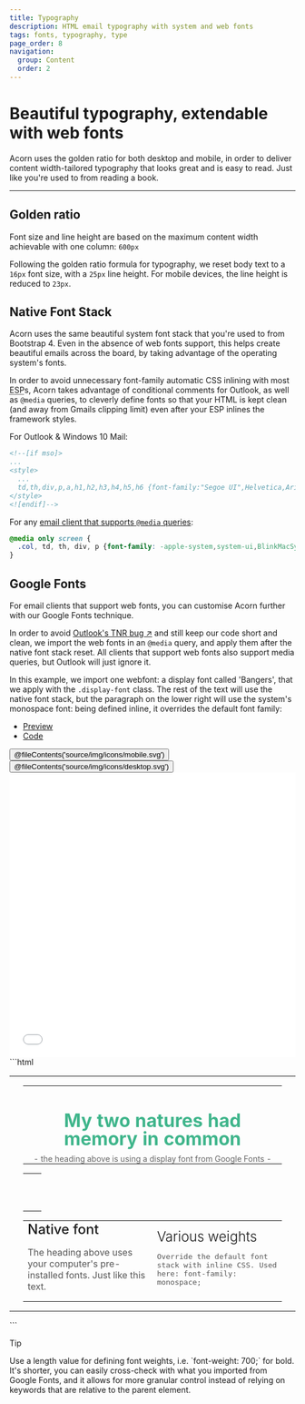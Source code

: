 ```yaml
---
title: Typography
description: HTML email typography with system and web fonts
tags: fonts, typography, type
page_order: 8
navigation:
  group: Content
  order: 2
---
```


# Beautiful typography, extendable with web fonts

Acorn uses the golden ratio for both desktop and mobile, in order to deliver content width-tailored typography that looks great and is easy to read. Just like you're used to from reading a book.

---

## Golden ratio

Font size and line height are based on the maximum content width achievable with one column: `600px`

Following the golden ratio formula for typography, we reset body text to a `16px` font size, with a `25px` line height. For mobile devices, the line height is reduced to `23px`.

## Native Font Stack

Acorn uses the same beautiful system font stack that you're used to from Bootstrap 4. Even in the absence of web fonts support, this helps create beautiful emails across the board, by taking advantage of the operating system's fonts.

In order to avoid unnecessary font-family automatic CSS inlining with most <abbr class="cursor-default" title="Email Service Provider">ESP</abbr>s, Acorn takes advantage of conditional comments for Outlook, as well as `@media` queries, to cleverly define fonts so that your HTML is kept clean (and away from Gmails clipping limit) even after your ESP inlines the framework styles.

For Outlook & Windows 10 Mail:

```html
<!--[if mso]>
...
<style>
  ...
  td,th,div,p,a,h1,h2,h3,h4,h5,h6 {font-family:"Segoe UI",Helvetica,Arial,sans-serif;}
</style>
<![endif]-->
```

For any [email client that supports `@media` queries](https://www.campaignmonitor.com/css/media-queries/media/):

```css
@media only screen {
  .col, td, th, div, p {font-family: -apple-system,system-ui,BlinkMacSystemFont,"Segoe UI","Roboto","Helvetica Neue",Arial,sans-serif;}
}
```

## Google Fonts

For email clients that support web fonts, you can customise Acorn further with our Google Fonts technique.

In order to avoid [Outlook's TNR bug ↗](https://litmus.com/community/discussions/982-outlook-overrides-font-to-times-new-roman) and still keep our code short and clean, we import the web fonts in an `@media` query, and apply them after the native font stack reset. All clients that support web fonts also support media queries, but Outlook will just ignore it.

In this example, we import one webfont: a display font called 'Bangers', that we apply with the `.display-font` class. The rest of the text will use the native font stack, but the paragraph on the lower right will use the system's monospace font: being defined inline, it overrides the default font family:

<div class="my-6">
    <ul class="tabs">
        <li class="active"><a href="#google-fonts-preview">Preview</a></li>
        <li><a href="#google-fonts-code">Code</a></li>
    </ul>    
    <div id="google-fonts-preview" class="tab-panel" aria-expanded="true">
        <div class="py-4 bg-grey-lighter">
            <div class="hidden md:flex justify-around bg-grey-lighter pt-4 w-24 mx-auto">
                <button data-preview="mobile" class="text-grey">@fileContents('source/img/icons/mobile.svg')</button>
                <button data-preview="desktop" class="text-grey-darkest">@fileContents('source/img/icons/desktop.svg')</button>
            </div>
            <iframe src="../includes/typography/google-fonts.html" frameborder="0" width="100%" class="block mx-auto transition-all" style="min-height: 500px;"></iframe>
        </div>
    </div>    
    <div id="google-fonts-code" class="tab-panel" markdown="1" aria-expanded="false">
```html
<table cellpadding="0" cellspacing="0" role="presentation" width="100%">
  <tr>
    <td style="padding: 0 24px;">
      <table cellpadding="0" cellspacing="0" role="presentation" width="100%">
        <tr>
          <td class="col" align="center" width="100%" style="padding: 0 8px;">
            <h1 class="display-font" style="color: #3FB58B; margin-bottom: 10px; line-height: 100%;">My two natures had memory in common</h1>
            <span style="color: #666666; font-size: 14px;">- the heading above is using a display font from Google Fonts -</span>
          </td>
        </tr>
      </table>
      <table cellpadding="0" cellspacing="0" role="presentation" width="100%">
        <tr>
          <td class="divider" style="padding: 32px 16px;">
            <div style="background: #EEEEEE; height: 1px; line-height: 1px;">&zwnj;</div>
          </td>
        </tr>
      </table>
      <table cellpadding="0" cellspacing="0" role="presentation" width="100%">
        <tr>
          <td class="col" width="260" style="padding: 0 8px;">
            <h2 style="font-weight: 500; margin: 0;">Native font</h2>
            <p style="color: #555555;">The heading above uses your computer's pre-installed fonts. Just like this text.</p>
          </td>
          <td class="col" width="260" style="padding: 0 8px;">
            <h2 style="font-weight: 300; margin: 0;">Various weights</h2>
            <p style="color: #555555; font-family: monospace; font-weight: 300;">Override the default font stack with inline CSS. Used here: font-family: monospace;</p>
          </td>
        </tr>
      </table>
    </td>
  </tr>
</table>
```
    </div>
</div>

<div class="bg-blue-lightest border-l-4 border-blue p-4 mb-4" role="alert">
  <p class="font-sans font-bold m-0 text-md text-blue-dark">Tip</p>
  <div class="-mb-4 text-md text-blue-dark" markdown="1">Use a length value for defining font weights, i.e. `font-weight: 700;` for bold. It's shorter, you can easily cross-check with what you imported from Google Fonts, and it allows for more granular control instead of relying on keywords that are relative to the parent element.</div>
</div>
